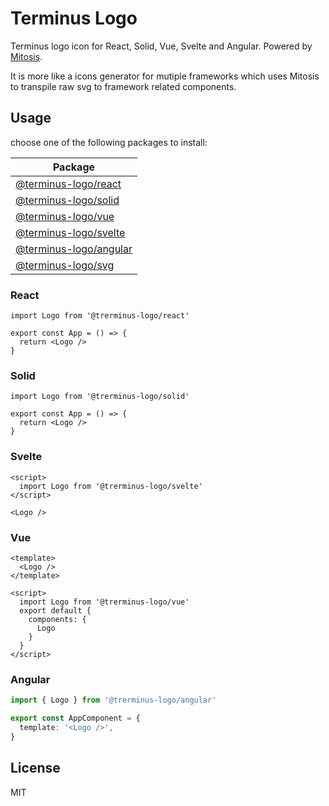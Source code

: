 # Terminus Logo

Terminus logo icon for React, Solid, Vue, Svelte and Angular. Powered by
[Mitosis](https://mitosis.builder.io/).

It is more like a icons generator for mutiple frameworks which uses Mitosis to
transpile raw svg to framework related components.

## Usage

choose one of the following packages to install:

| Package                                                                        |
| ------------------------------------------------------------------------------ |
| [@terminus-logo/react](https://www.npmjs.com/package/@terminus-logo/react)     |
| [@terminus-logo/solid](https://www.npmjs.com/package/@terminus-logo/solid)     |
| [@terminus-logo/vue](https://www.npmjs.com/package/@terminus-logo/vue)         |
| [@terminus-logo/svelte](https://www.npmjs.com/package/@terminus-logo/svelte)   |
| [@terminus-logo/angular](https://www.npmjs.com/package/@terminus-logo/angular) |
| [@terminus-logo/svg](https://www.npmjs.com/package/@terminus-logo/svg)         |

### React

```tsx
import Logo from '@trerminus-logo/react'

export const App = () => {
  return <Logo />
}
```

### Solid

```tsx
import Logo from '@trerminus-logo/solid'

export const App = () => {
  return <Logo />
}
```

### Svelte

```svelte
<script>
  import Logo from '@trerminus-logo/svelte'
</script>

<Logo />
```

### Vue

```Vue
<template>
  <Logo />
</template>

<script>
  import Logo from '@trerminus-logo/vue'
  export default {
    components: {
      Logo
    }
  }
</script>
```

### Angular

```ts
import { Logo } from '@trerminus-logo/angular'

export const AppComponent = {
  template: '<Logo />',
}
```

## License

MIT

